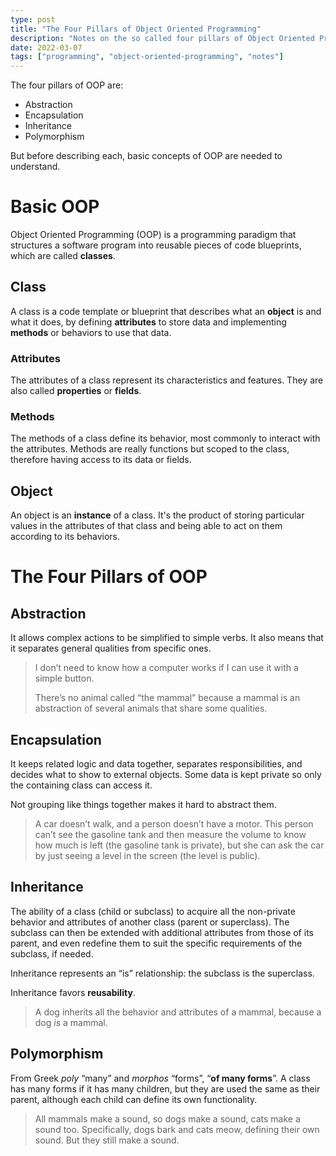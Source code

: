 ```yaml
---
type: post
title: "The Four Pillars of Object Oriented Programming"
description: "Notes on the so called four pillars of Object Oriented Programming."
date: 2022-03-07
tags: ["programming", "object-oriented-programming", "notes"]
---
```


The four pillars of OOP are:

- Abstraction
- Encapsulation
- Inheritance
- Polymorphism

But before describing each, basic concepts of OOP are needed to understand.

# Basic OOP

Object Oriented Programming (OOP) is a programming paradigm that structures a software program into reusable pieces of code blueprints, which are called **classes**.

## Class

A class is a code template or blueprint that describes what an **object** is and what it does, by defining **attributes** to store data and implementing **methods** or behaviors to use that data.

### Attributes

The attributes of a class represent its characteristics and features.
They are also called **properties** or **fields**.

### Methods

The methods of a class define its behavior, most commonly to interact with the attributes.
Methods are really functions but scoped to the class, therefore having access to its data or fields.

## Object

An object is an **instance** of a class.
It's the product of storing particular values in the attributes of that class and being able to act on them according to its behaviors.

# The Four Pillars of OOP

## Abstraction

It allows complex actions to be simplified to simple verbs. It also means that it separates general qualities from specific ones.

> I don’t need to know how a computer works if I can use it with a simple button.
> 
> There’s no animal called “the mammal” because a mammal is an abstraction of several animals that share some qualities.

## Encapsulation

It keeps related logic and data together, separates responsibilities, and decides what to show to external objects. Some data is kept private so only the containing class can access it.

Not grouping like things together makes it hard to abstract them.

> A car doesn’t walk, and a person doesn’t have a motor. This person can’t see the gasoline tank and then measure the volume to know how much is left (the gasoline tank is private), but she can ask the car by just seeing a level in the screen (the level is public).

## Inheritance

The ability of a class (child or subclass) to acquire all the non-private behavior and attributes of another class (parent or superclass). The subclass can then be extended with additional attributes from those of its parent, and even redefine them to suit the specific requirements of the subclass, if needed.

Inheritance represents an “is” relationship: the subclass is the superclass.

Inheritance favors **reusability**.

> A dog inherits all the behavior and attributes of a mammal, because a dog *is* a mammal.

## Polymorphism

From Greek *poly* “many” and *morphos* “forms”, “**of many forms**”. A class has many forms if it has many children, but they are used the same as their parent, although each child can define its own functionality.

> All mammals make a sound, so dogs make a sound, cats make a sound too. Specifically, dogs bark and cats meow, defining their own sound. But they still make a sound.
